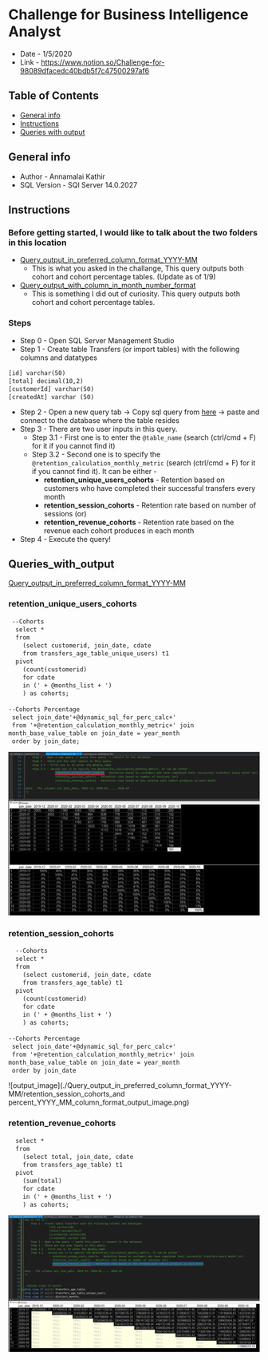 # Challenge for Business Intelligence Analyst
* Date - 1/5/2020
* Link - https://www.notion.so/Challenge-for-98089dfacedc40bdb5f7c47500297af6

## Table of Contents
* [General info](#general-info)
* [Instructions](#Instructions)
* [Queries with output](#Queries_with_output)

## General info
* Author - Annamalai Kathir
* SQL Version - SQl Server 14.0.2027

## Instructions
### Before getting started, I would like to talk about the two folders in this location
* [Query_output_in_preferred_column_format_YYYY-MM](Query_output_in_preferred_column_format_YYYY-MM)
	* This is what you asked in the challange, This query outputs both cohort and cohort percentage tables. (Update as of 1/9)
* [Query_output_with_column_in_month_number_format](Query_output_with_column_in_month_number_format)
	* This is something I did out of curiosity. This query outputs both cohort and cohort percentage tables.

### Steps
* Step 0 - Open SQL Server Management Studio
* Step 1 - Create table Transfers (or import tables) with the following columns and datatypes
```
[id] varchar(50)
[total] decimal(10,2)
[customerId] varchar(50)
[createdAt] varchar (50)
```
* Step 2 - Open a new query tab -> Copy sql query from [here](./Query_output_in_preferred_column_format_YYYY-MM/SQL%20Challenge%20for%20Business%20Intelligence%20Analyst%20Preferred%20with%20YYYY-MM%20Column%20Format.sql) -> paste and connect to the database where the table resides
* Step 3 - There are two user inputs in this query.
	* Step 3.1 - First one is to enter the `@table_name` (search (ctrl/cmd + F) for it if you cannot find it)
	* Step 3.2 - Second one is to specify the `@retention_calculation_monthly_metric` (search (ctrl/cmd + F) for it if you cannot find it). It can be either -
		* **retention_unique_users_cohorts** - Retention based on customers who have completed their successful transfers every month
		* **retention_session_cohorts** - Retention rate based on number of sessions (or) 
		* **retention_revenue_cohorts** - Retention rate based on the revenue each cohort produces in each month
* Step 4 - Execute the query!

## Queries_with_output
[Query_output_in_preferred_column_format_YYYY-MM](Query_output_in_preferred_column_format_YYYY-MM)
### retention_unique_users_cohorts
```
 --Cohorts 
  select *
  from 
	(select customerid, join_date, cdate
	from transfers_age_table_unique_users) t1
  pivot
	(count(customerid)
	for cdate
	in (' + @months_list + ')
	) as cohorts;

--Cohorts Percentage
 select join_date'+@dynamic_sql_for_perc_calc+'
 from '+@retention_calculation_monthly_metric+' join month_base_value_table on join_date = year_month
 order by join_date;
```
![output_image](./Query_output_in_preferred_column_format_YYYY-MM/retention_unique_users_cohorts_and_percent_YYYY_MM_column_format_output_image.png)

### retention_session_cohorts
```
  --Cohorts  
  select *
  from 
	(select customerid, join_date, cdate
	from transfers_age_table) t1
  pivot
	(count(customerid)
	for cdate
	in (' + @months_list + ')
	) as cohorts;
	
--Cohorts Percentage
 select join_date'+@dynamic_sql_for_perc_calc+'
 from '+@retention_calculation_monthly_metric+' join month_base_value_table on join_date = year_month
 order by join_date	
```
![output_image](./Query_output_in_preferred_column_format_YYYY-MM/retention_session_cohorts_and percent_YYYY_MM_column_format_output_image.png)

### retention_revenue_cohorts
```
  select *
  from 
	(select total, join_date, cdate
	from transfers_age_table) t1
  pivot
	(sum(total)
	for cdate
	in (' + @months_list + ')
	) as cohorts;		
```
![output_image](./Query_output_in_preferred_column_format_YYYY-MM/retention_revenue_cohorts_YYYY_MM_column_format_output_image.png)
